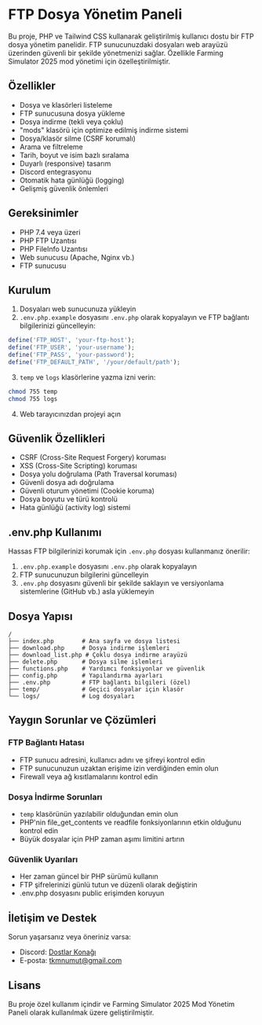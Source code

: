 # FTP Dosya Yönetim Paneli

Bu proje, PHP ve Tailwind CSS kullanarak geliştirilmiş kullanıcı dostu bir FTP dosya yönetim panelidir. FTP sunucunuzdaki dosyaları web arayüzü üzerinden güvenli bir şekilde yönetmenizi sağlar. Özellikle Farming Simulator 2025 mod yönetimi için özelleştirilmiştir.

## Özellikler

- Dosya ve klasörleri listeleme
- FTP sunucusuna dosya yükleme
- Dosya indirme (tekli veya çoklu)
- "mods" klasörü için optimize edilmiş indirme sistemi
- Dosya/klasör silme (CSRF korumalı)
- Arama ve filtreleme
- Tarih, boyut ve isim bazlı sıralama
- Duyarlı (responsive) tasarım
- Discord entegrasyonu
- Otomatik hata günlüğü (logging)
- Gelişmiş güvenlik önlemleri

## Gereksinimler

- PHP 7.4 veya üzeri
- PHP FTP Uzantısı
- PHP FileInfo Uzantısı
- Web sunucusu (Apache, Nginx vb.)
- FTP sunucusu

## Kurulum

1. Dosyaları web sunucunuza yükleyin
2. `.env.php.example` dosyasını `.env.php` olarak kopyalayın ve FTP bağlantı bilgilerinizi güncelleyin:

```php
define('FTP_HOST', 'your-ftp-host');
define('FTP_USER', 'your-username');
define('FTP_PASS', 'your-password');
define('FTP_DEFAULT_PATH', '/your/default/path');
```

3. `temp` ve `logs` klasörlerine yazma izni verin:

```bash
chmod 755 temp
chmod 755 logs
```

4. Web tarayıcınızdan projeyi açın

## Güvenlik Özellikleri

- CSRF (Cross-Site Request Forgery) koruması
- XSS (Cross-Site Scripting) koruması
- Dosya yolu doğrulama (Path Traversal koruması)
- Güvenli dosya adı doğrulama
- Güvenli oturum yönetimi (Cookie koruma)
- Dosya boyutu ve türü kontrolü
- Hata günlüğü (activity log) sistemi

## .env.php Kullanımı

Hassas FTP bilgilerinizi korumak için `.env.php` dosyası kullanmanız önerilir:

1. `.env.php.example` dosyasını `.env.php` olarak kopyalayın
2. FTP sunucunuzun bilgilerini güncelleyin
3. `.env.php` dosyasını güvenli bir şekilde saklayın ve versiyonlama sistemlerine (GitHub vb.) asla yüklemeyin

## Dosya Yapısı

```
/
├── index.php        # Ana sayfa ve dosya listesi
├── download.php     # Dosya indirme işlemleri
├── download_list.php # Çoklu dosya indirme arayüzü
├── delete.php       # Dosya silme işlemleri
├── functions.php    # Yardımcı fonksiyonlar ve güvenlik
├── config.php       # Yapılandırma ayarları
├── .env.php         # FTP bağlantı bilgileri (özel)
├── temp/            # Geçici dosyalar için klasör
└── logs/            # Log dosyaları
```

## Yaygın Sorunlar ve Çözümleri

### FTP Bağlantı Hatası
- FTP sunucu adresini, kullanıcı adını ve şifreyi kontrol edin
- FTP sunucunuzun uzaktan erişime izin verdiğinden emin olun
- Firewall veya ağ kısıtlamalarını kontrol edin

### Dosya İndirme Sorunları
- `temp` klasörünün yazılabilir olduğundan emin olun
- PHP'nin file_get_contents ve readfile fonksiyonlarının etkin olduğunu kontrol edin
- Büyük dosyalar için PHP zaman aşımı limitini artırın

### Güvenlik Uyarıları
- Her zaman güncel bir PHP sürümü kullanın
- FTP şifrelerinizi günlü tutun ve düzenli olarak değiştirin
- .env.php dosyasını public erişimden koruyun

## İletişim ve Destek

Sorun yaşarsanız veya öneriniz varsa:

- Discord: [Dostlar Konağı](https://discord.gg/QKN5Ycp68N)
- E-posta: tkmnumut@gmail.com

## Lisans

Bu proje özel kullanım içindir ve Farming Simulator 2025 Mod Yönetim Paneli olarak kullanılmak üzere geliştirilmiştir.
